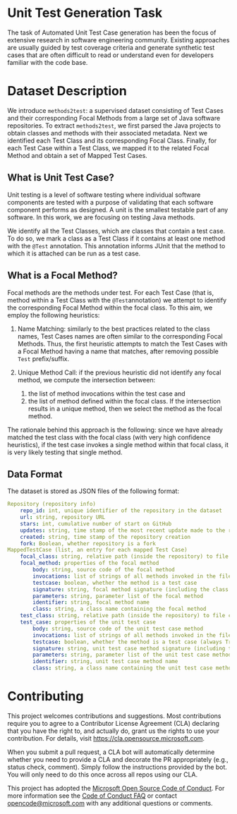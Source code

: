 # Unit Test Generation Task
The task of Automated Unit Test Case generation has been the focus of extensive research in software engineering community. Existing approaches are usually guided by test coverage criteria and generate synthetic test cases that are often difficult to read or understand even for developers familiar with the code base.

# Dataset Description

We introduce `methods2test`: a supervised dataset consisting of Test Cases and their corresponding Focal Methods from a large set of Java software repositories. To extract `methods2test`, we first parsed the Java projects to obtain classes and methods with their associated metadata. Next we identified each Test Class and its corresponding Focal Class. Finally, for each Test Case within a Test Class, we mapped it to the related Focal Method and obtain a set of Mapped Test Cases.

## What is Unit Test Case?
Unit testing is a level of software testing where individual software components are tested with a purpose of validating that each software component performs as designed. A unit is the smallest testable part of any software. In this work, we are focusing on testing Java methods.

We identify all the Test Classes, which are classes that contain a test case. To do so, we mark a class as a Test Class if it contains at least one method with the `@Test` annotation. This annotation informs JUnit that the method to which it is attached can be run as a test case.

## What is a Focal Method?
Focal methods are the methods under test. For each Test Case (that is, method within a Test Class with the `@Test`annotation) we attempt to identify the corresponding Focal Method within the focal class. To this aim, we employ the following heuristics:

1. Name Matching: similarly to the best practices related to the class names, Test Cases names are often similar to the corresponding Focal Methods. Thus, the first heuristic attempts to match the Test Cases with a Focal Method having a name that matches, after removing possible `Test` prefix/suffix. 

1. Unique Method Call: if the previous heuristic did not identify any focal method, we compute the intersection between:
    1. the list of method invocations within the test case and 
    1. the list of method defined within the focal class. If the intersection results in a unique method, then we select the method as the focal method. 

The rationale behind this approach is the following: since we have already matched the test class with the focal class (with very high confidence heuristics), if the test case invokes a single method within that focal class, it is very likely testing that single method.


## Data Format

The dataset is stored as JSON files of the following format:
```yaml
Repository (repository info)
    repo_id: int, unique identifier of the repository in the dataset
    url: string, repository URL
    stars: int, cumulative number of start on GitHub
    updates: string, time stamp of the most recent update made to the repository
    created: string, time stamp of the repository creation
    fork: Boolean, whether repository is a fork
MappedTestCase (list, an entry for each mapped Test Case)
    focal_class: string, relative path (inside the repository) to file containing the focal method
    focal_method: properties of the focal method
        body: string, source code of the focal method
        invocations: list of strings of all methods invoked in the file scope
        testcase: boolean, whether the method is a test case
        signature: string, focal method signature (including the class name)
        parameters: string, parameter list of the focal method
        identifier: string, focal method name 
        class: string, a class name containing the focal method  
    test_class: string, relative path (inside the repository) to file containing the unit test case
    test_case: properties of the unit test case
        body: string, source code of the unit test case method
        invocations: list of strings of all methods invoked in the file scope
        testcase: boolean, whether the method is a test case (always True for test cases)
        signature: string, unit test case method signature (including the class name)
        parameters: string, parameter list of the unit test case method
        identifier: string, unit test case method name
        class: string, a class name containing the unit test case method   
```

# Contributing

This project welcomes contributions and suggestions.  Most contributions require you to agree to a
Contributor License Agreement (CLA) declaring that you have the right to, and actually do, grant us
the rights to use your contribution. For details, visit https://cla.opensource.microsoft.com.

When you submit a pull request, a CLA bot will automatically determine whether you need to provide
a CLA and decorate the PR appropriately (e.g., status check, comment). Simply follow the instructions
provided by the bot. You will only need to do this once across all repos using our CLA.

This project has adopted the [Microsoft Open Source Code of Conduct](https://opensource.microsoft.com/codeofconduct/).
For more information see the [Code of Conduct FAQ](https://opensource.microsoft.com/codeofconduct/faq/) or
contact [opencode@microsoft.com](mailto:opencode@microsoft.com) with any additional questions or comments.

